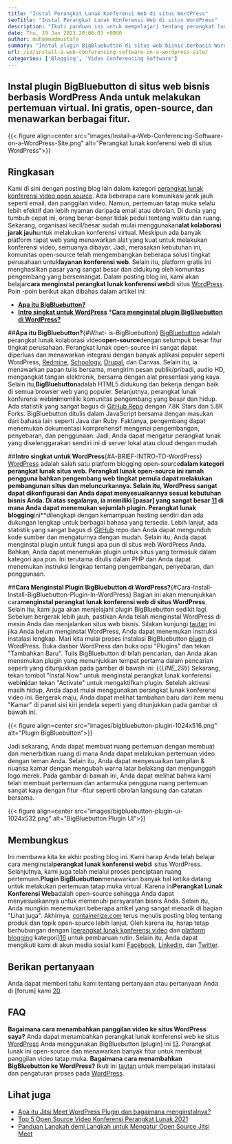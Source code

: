 ```yaml
---
title: "Instal Perangkat Lunak Konferensi Web di situs WordPress" 
seoTitle: "Instal Perangkat Lunak Konferensi Web di situs WordPress" 
description: "Ikuti panduan ini untuk mempelajari tentang perangkat lunak konferensi web open-source BigBluebutton. Mari kita jelajahi cara menginstal plugin BigBluebutton di WordPress." 
date: Thu, 19 Jan 2023 20:06:03 +0000
author: muhammadmustafa
summary: "Instal plugin BigBluebutton di situs web bisnis berbasis WordPress Anda untuk melakukan pertemuan virtual. Ini gratis, open-source, dan menawarkan berbagai fitur." 
url: /id/install-a-web-conferencing-software-on-a-wordpress-site/
categories: ['Blogging', 'Video Conferencing Software']
---
```


## Instal plugin BigBluebutton di situs web bisnis berbasis WordPress Anda untuk melakukan pertemuan virtual. Ini gratis, open-source, dan menawarkan berbagai fitur.

{{< figure align=center src="images/Install-a-Web-Conferencing-Software-on-a-WordPress-Site.png" alt="Perangkat lunak konferensi web di situs WordPress">}}


## Ringkasan
Kami di sini dengan posting blog lain dalam kategori [perangkat lunak konferensi video open source][1]. Ada beberapa cara komunikasi jarak jauh seperti email, dan panggilan video. Namun, pertemuan tatap muka selalu lebih efektif dan lebih nyaman daripada email atau obrolan. Di dunia yang tumbuh cepat ini, orang benar-benar tidak peduli tentang waktu dan ruang. Sekarang, organisasi kecil/besar sudah mulai menggunakan**alat kolaborasi jarak jauh**untuk melakukan konferensi virtual. Meskipun ada banyak platform rapat web yang menawarkan alat yang kuat untuk melakukan konferensi video, semuanya dibayar. Jadi, merasakan kebutuhan ini, komunitas open-source telah mengembangkan beberapa solusi tingkat perusahaan untuk**layanan konferensi web**. Selain itu, platform gratis ini menghasilkan pasar yang sangat besar dan didukung oleh komunitas pengembang yang bersemangat. Dalam posting blog ini, kami akan belajar**cara menginstal perangkat lunak konferensi web**di situs [WordPress][2].
Poin -poin berikut akan dibahas dalam artikel ini:
* [**Apa itu BigBluebutton?**][3]
* [**Intro singkat untuk WordPress**][4]
***[Cara menginstal plugin BigBluebutton di WordPress?][5]**

##**Apa itu BigBluebutton?**{#What- is-BigBluebutton}
[BigBluebutton][6] adalah perangkat lunak kolaborasi video**open-source**dengan setumpuk besar fitur tingkat perusahaan. Perangkat lunak open-source ini sangat dapat diperluas dan menawarkan integrasi dengan banyak aplikasi populer seperti WordPress, [Redmine][7], [Schoology][8], [Drupal][9], dan Canvas. Selain itu, ia menawarkan papan tulis bersama, mengirim pesan publik/pribadi, audio HD, mengangkat tangan elektronik, bersama dengan alat presentasi yang kaya. Selain itu,**BigBluebutton**adalah HTML5 didukung dan bekerja dengan baik di semua browser web yang populer.
Selanjutnya, perangkat lunak konferensi web**ini**memiliki komunitas pengembang yang besar dan hidup. Ada statistik yang sangat bagus di [GitHub Repo][10] dengan 7.8K Stars dan 5.8K Forks. BigBluebutton ditulis dalam JavaScript bersama dengan masukan dari bahasa lain seperti Java dan Ruby. Faktanya, pengembang dapat menemukan dokumentasi komprehensif mengenai pengembangan, penyebaran, dan penggunaan. Jadi, Anda dapat mengatur perangkat lunak yang diselenggarakan sendiri ini di server lokal atau cloud dengan mudah.

##**Intro singkat untuk WordPress**{#A-BRIEF-INTRO-TO-WordPress}
[WordPress][2] adalah salah satu platform blogging open-source**dalam kategori perangkat lunak situs web. Perangkat lunak open-source ini ramah pengguna bahkan pengembang web tingkat pemula dapat melakukan pembangunan situs dan meluncurkannya. Selain itu, WordPress sangat dapat dikonfigurasi dan Anda dapat menyesuaikannya sesuai kebutuhan bisnis Anda. Di atas segalanya, ia memiliki [pasar] yang sangat besar [11] di mana Anda dapat menemukan sejumlah plugin.
Perangkat lunak blogging**ini**dilengkapi dengan kemampuan hosting sendiri dan ada dukungan lengkap untuk berbagai bahasa yang tersedia. Lebih lanjut, ada statistik yang sangat bagus di [GitHub][12] repo dan Anda dapat mengunduh kode sumber dan mengaturnya dengan mudah. Selain itu, Anda dapat menginstal plugin untuk fungsi apa pun di situs web WordPress Anda. Bahkan, Anda dapat menemukan plugin untuk situs yang termasuk dalam kategori apa pun. Ini terutama ditulis dalam PHP dan Anda dapat menemukan instruksi lengkap tentang pengembangan, penyebaran, dan penggunaan.

##**Cara Menginstal Plugin BigBluebutton di WordPress?**{#Cara-Install-Install-BigBluebutton-Plugin-In-WordPress}
Bagian ini akan menunjukkan cara**menginstal perangkat lunak konferensi web di situs WordPress**. Selain itu, kami juga akan menjelajahi plugin BigBluebutton sedikit lagi. Sebelum bergerak lebih jauh, pastikan Anda telah menginstal WordPress di mesin Anda dan menjalankan situs web bisnis.
Silakan kunjungi [tautan][2] ini jika Anda belum menginstal WordPress, Anda dapat menemukan instruksi instalasi lengkap.
Mari kita mulai proses instalasi BigBluebutton [plugin][13] di WordPress.
Buka dasbor WordPress dan buka opsi "Plugins" dan tekan "Tambahkan Baru". Tulis BigBluebutton di bilah pencarian, dan Anda akan menemukan plugin yang menunjukkan tempat pertama dalam pencarian seperti yang ditunjukkan pada gambar di bawah ini:
{{_LINE_29_}}
Sekarang, tekan tombol "Instal Now" untuk menginstal perangkat lunak konferensi web**ini**dan tekan "Activate" untuk mengaktifkan plugin. Setelah aktivasi masih hidup, Anda dapat mulai menggunakan perangkat lunak konferensi video ini. Bergerak maju, Anda dapat melihat tambahan baru dari item menu "Kamar" di panel sisi kiri jendela seperti yang ditunjukkan pada gambar di bawah ini.

{{< figure align=center src="images/bigbluebutton-plugin-1024x516.png" alt="Plugin BigBluebutton">}}

Jadi sekarang, Anda dapat membuat ruang pertemuan dengan membuat dan menerbitkan ruang di mana Anda dapat melakukan pertemuan video dengan teman Anda. Selain itu, Anda dapat menyesuaikan tampilan & nuansa kamar dengan mengubah warna latar belakang dan mengunggah logo merek. Pada gambar di bawah ini, Anda dapat melihat bahwa kami telah membuat pertemuan dan antarmuka pengguna ruang pertemuan sangat kaya dengan fitur -fitur seperti obrolan langsung dan catatan bersama.

{{< figure align=center src="images/bigbluebutton-plugin-ui-1024x532.png" alt="BigBluebutton Plugin UI">}}


## Membungkus
Ini membawa kita ke akhir posting blog ini. Kami harap Anda telah belajar cara menginstal**perangkat lunak konferensi web**di situs WordPress. Selanjutnya, kami juga telah melalui proses penciptaan ruang pertemuan.**Plugin BigBluebutton**menawarkan banyak hal ketika datang untuk melakukan pertemuan tatap muka virtual. Karena ini**Perangkat Lunak Konferensi Web**adalah open-source sehingga Anda dapat menyesuaikannya untuk memenuhi persyaratan bisnis Anda. Selain itu, Anda mungkin menemukan beberapa artikel yang sangat menarik di bagian "Lihat juga".
Akhirnya, [containerize.com][14] terus menulis posting blog tentang produk dan topik open-source lebih lanjut. Oleh karena itu, harap tetap berhubungan dengan [[perangkat lunak konferensi video][1] dan [platform blogging][15] kategori][16] untuk pembaruan rutin. Selain itu, Anda dapat mengikuti kami di akun media sosial kami [Facebook][17], [LinkedIn][18], dan [Twitter][19].

## Berikan pertanyaan
Anda dapat memberi tahu kami tentang pertanyaan atau pertanyaan Anda di [forum] kami [20].

## FAQ
**Bagaimana cara menambahkan panggilan video ke situs WordPress saya?**
Anda dapat menambahkan perangkat lunak konferensi web ke situs [WordPress][2] Anda menggunakan BigBluebutton [plugin] ini [13]. Perangkat lunak ini open-source dan menawarkan banyak fitur untuk membuat panggilan video tatap muka.
**Bagaimana cara menambahkan BigBluebutton ke WordPress?**
Ikuti ini [tautan][5] untuk mempelajari instalasi dan pengaturan proses pada [WordPress][2].

## Lihat juga
  * [Apa itu Jitsi Meet WordPress Plugin dan bagaimana menginstalnya?][21]
  * [Top 5 Open Source Video Konferensi Perangkat Lunak 2021][22]
  * [Panduan Langkah demi Langkah untuk Mengatur Open Source Jitsi Meet][23]

  
[1]: https://products.containerize.com/video-conferencing/
[2]: https://products.containerize.com/blogging/wordpress/
[3]: #What-is-BigBlueButton
[4]: #A-brief-intro-to-WordPress
[5]: #How-to-install-BigBlueButton-plugin-in-WordPress
[6]: https://products.containerize.com/video-conferencing/bigbluebutton/
[7]: https://products.containerize.com/project-management/redmine/
[8]: https://app.schoology.com/login
[9]: https://products.containerize.com/content-management/drupal/
[10]: https://github.com/bigbluebutton/bigbluebutton
[11]: https://wordpress.org/plugins/
[12]: https://github.com/WordPress/WordPress
[13]: https://wordpress.org/plugins/video-conferencing-with-bbb/
[14]: https://www.containerize.com/
[15]: https://products.containerize.com/blogging/
[16]: https://products.containerize.com/social-network-platforms/
[17]: https://web.facebook.com/containerize
[18]: https://www.linkedin.com/company/containerize/
[19]: https://twitter.com/containerize_co
[20]: https://forum.containerize.com/
[21]: https://blog.containerize.com/blogging/what-is-jitsi-meet-wordpress-plugin-and-how-to-install-it/
[22]: https://blog.containerize.com/video-conferencing-software/top-5-open-source-video-conferencing-software-of-2021/
[23]: https://blog.containerize.com/video-conferencing-software/how-to-set-up-open-source-jitsi-meet/
